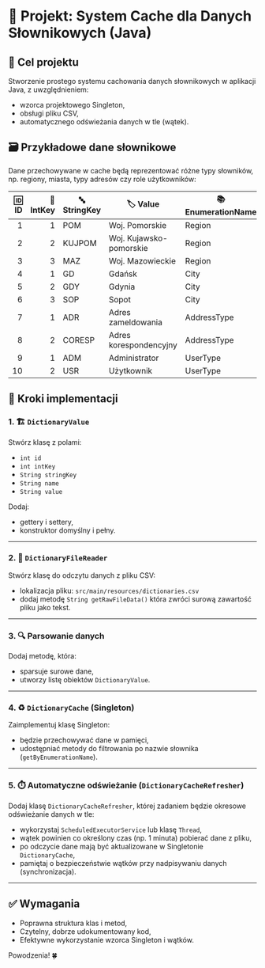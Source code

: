 # 🧠 Projekt: System Cache dla Danych Słownikowych (Java)

## 🎯 Cel projektu

Stworzenie prostego systemu cachowania danych słownikowych w aplikacji Java, z uwzględnieniem:

* wzorca projektowego Singleton,
* obsługi pliku CSV,
* automatycznego odświeżania danych w tle (wątek).

## 🗃️ Przykładowe dane słownikowe

Dane przechowywane w cache będą reprezentować różne typy słowników, np. regiony, miasta, typy adresów czy role użytkowników:

| 🆔 ID | 🔢 IntKey | 🔤 StringKey | 🏷️ Value               | 📚 EnumerationName |
| ----: | --------: | ------------ | ----------------------- | ------------------ |
|     1 |         1 | POM          | Woj. Pomorskie          | Region             |
|     2 |         2 | KUJPOM       | Woj. Kujawsko-pomorskie | Region             |
|     3 |         3 | MAZ          | Woj. Mazowieckie        | Region             |
|     4 |         1 | GD           | Gdańsk                  | City               |
|     5 |         2 | GDY          | Gdynia                  | City               |
|     6 |         3 | SOP          | Sopot                   | City               |
|     7 |         1 | ADR          | Adres zameldowania      | AddressType        |
|     8 |         2 | CORESP       | Adres korespondencyjny  | AddressType        |
|     9 |         1 | ADM          | Administrator           | UserType           |
|    10 |         2 | USR          | Użytkownik              | UserType           |

## 🔧 Kroki implementacji

### 1. 🏗️ `DictionaryValue`

Stwórz klasę z polami:

* `int id`
* `int intKey`
* `String stringKey`
* `String name`
* `String value`

Dodaj:

* gettery i settery,
* konstruktor domyślny i pełny.

---

### 2. 📄 `DictionaryFileReader`

Stwórz klasę do odczytu danych z pliku CSV:

* lokalizacja pliku: `src/main/resources/dictionaries.csv`
* dodaj metodę `String getRawFileData()` która zwróci surową zawartość pliku jako tekst.

---

### 3. 🔍 Parsowanie danych

Dodaj metodę, która:

* sparsuje surowe dane,
* utworzy listę obiektów `DictionaryValue`.

---

### 4. ♻️ `DictionaryCache` (Singleton)

Zaimplementuj klasę Singleton:

* będzie przechowywać dane w pamięci,
* udostępniać metody do filtrowania po nazwie słownika (`getByEnumerationName`).

---

### 5. ⏱️ Automatyczne odświeżanie (`DictionaryCacheRefresher`)

Dodaj klasę `DictionaryCacheRefresher`, której zadaniem będzie okresowe odświeżanie danych w tle:

* wykorzystaj `ScheduledExecutorService` lub klasę `Thread`,
* wątek powinien co określony czas (np. 1 minuta) pobierać dane z pliku,
* po odczycie dane mają być aktualizowane w Singletonie `DictionaryCache`,
* pamiętaj o bezpieczeństwie wątków przy nadpisywaniu danych (synchronizacja).

---

## ✅ Wymagania

* Poprawna struktura klas i metod,
* Czytelny, dobrze udokumentowany kod,
* Efektywne wykorzystanie wzorca Singleton i wątków.

Powodzenia! 🍀
